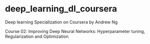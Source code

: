 # deep_learning_dl_coursera

Deep learning Specialization on Coursera by Andrew Ng

Course 02: Improving Deep Neural Networks: Hyperparameter tuning, Regularization and Optimization
